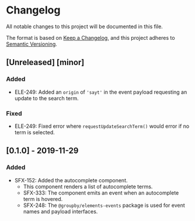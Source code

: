 # Changelog
All notable changes to this project will be documented in this file.

The format is based on [Keep a Changelog](https://keepachangelog.com/en/1.0.0/),
and this project adheres to [Semantic Versioning](https://semver.org/spec/v2.0.0.html).

## [Unreleased] [minor]
### Added
- ELE-249: Added an `origin` of `'sayt'` in the event payload requesting an update to the search term.

### Fixed
- ELE-249: Fixed error where `requestUpdateSearchTerm()` would error if no term is selected.

## [0.1.0] - 2019-11-29
### Added
- SFX-152: Added the autocomplete component.
  - This component renders a list of autocomplete terms.
  - SFX-333: The component emits an event when an autocomplete term is hovered.
  - SFX-248: The `@groupby/elements-events` package is used for event names and payload interfaces.
